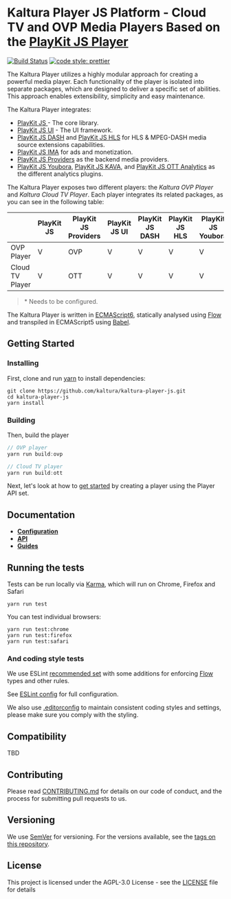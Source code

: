 # Kaltura Player JS Platform - Cloud TV and OVP Media Players Based on the [PlayKit JS Player]

[![Build Status](https://github.com/kaltura/kaltura-player-js/actions/workflows/run_canary_full_flow.yaml/badge.svg)](https://github.com/kaltura/kaltura-player-js/actions/workflows/run_canary_full_flow.yaml)
[![code style: prettier](https://img.shields.io/badge/code_style-prettier-ff69b4.svg?style=flat-square)](https://github.com/prettier/prettier)

The Kaltura Player utilizes a highly modular approach for creating a powerful media player.
Each functionality of the player is isolated into separate packages, which are designed to deliver a specific set of abilities.
This approach enables extensibility, simplicity and easy maintenance.

The Kaltura Player integrates:

- [PlayKit JS ](https://github.com/kaltura/playkit-js) - The core library.
- [PlayKit JS UI](https://github.com/kaltura/playkit-js-ui) - The UI framework.
- [PlayKit JS DASH](https://github.com/kaltura/playkit-js-dash) and [PlayKit JS HLS](https://github.com/kaltura/playkit-js-hls) for HLS & MPEG-DASH media source extensions capabilities.
- [PlayKit JS IMA](https://github.com/kaltura/playkit-js-ima) for ads and monetization.
- [PlayKit JS Providers](https://github.com/kaltura/playkit-js-providers) as the backend media providers.
- [PlayKit JS Youbora](https://github.com/kaltura/playkit-js-youbora), [PlayKit JS KAVA](https://github.com/kaltura/playkit-js-kava), and [PlayKit JS OTT Analytics](https://github.com/kaltura/playkit-js-ott-analytics) as the different analytics plugins.

The Kaltura Player exposes two different players: the _Kaltura OVP Player_ and _Kaltura Cloud TV Player_. Each player integrates its related packages, as you can see in the following table:

|                 | PlayKit JS | PlayKit JS Providers | PlayKit JS UI | PlayKit JS DASH | PlayKit JS HLS | PlayKit JS Youbora | PlayKit JS OTT Analytics | PlayKit JS KAVA |
| --------------- | ---------- | -------------------- | ------------- | --------------- | -------------- | ------------------ | ------------------------ | --------------- |
| OVP Player      | V          | OVP                  | V             | V               | V              | V                  |                          | V               |  |
| Cloud TV Player | V          | OTT                  | V             | V               | V              | V                  | V                        | V (\*)          |

> \* Needs to be configured.

The Kaltura Player is written in [ECMAScript6], statically analysed using [Flow] and transpiled in ECMAScript5 using [Babel].

[flow]: https://flow.org/
[ecmascript6]: https://github.com/ericdouglas/ES6-Learning#articles--tutorials
[babel]: https://babeljs.io
[playkit js player]: https://github.com/kaltura/playkit-js

## Getting Started

### Installing

First, clone and run [yarn] to install dependencies:

[yarn]: https://yarnpkg.com/lang/en/

```
git clone https://github.com/kaltura/kaltura-player-js.git
cd kaltura-player-js
yarn install
```

### Building

Then, build the player

```javascript
// OVP player
yarn run build:ovp

// Cloud TV player
yarn run build:ott
```

Next, let's look at how to [get started](./docs/player-setup.md) by creating a player using the Player API set.

## Documentation

- [**Configuration**](./docs/configuration.md)
- [**API**](./docs/api.md)
- [**Guides**](./docs/guides.md)

## Running the tests

Tests can be run locally via [Karma], which will run on Chrome, Firefox and Safari

[karma]: https://karma-runner.github.io/1.0/index.html

```
yarn run test
```

You can test individual browsers:

```
yarn run test:chrome
yarn run test:firefox
yarn run test:safari
```

### And coding style tests

We use ESLint [recommended set](http://eslint.org/docs/rules/) with some additions for enforcing [Flow] types and other rules.

See [ESLint config](.eslintrc.json) for full configuration.

We also use [.editorconfig](.editorconfig) to maintain consistent coding styles and settings, please make sure you comply with the styling.

## Compatibility

TBD

## Contributing

Please read [CONTRIBUTING.md](https://github.com/kaltura/platform-install-packages/blob/master/CONTRIBUTING.md) for details on our code of conduct, and the process for submitting pull requests to us.

## Versioning

We use [SemVer](http://semver.org/) for versioning. For the versions available, see the [tags on this repository](https://github.com/kaltura/playkit-js-providers/tags).

## License

This project is licensed under the AGPL-3.0 License - see the [LICENSE](LICENSE) file for details
